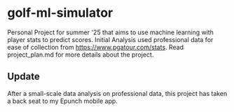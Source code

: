 # golf-ml-simulator
Personal Project for summer '25 that aims to use machine learning with player stats to predict scores.
Initial Analysis used professional data for ease of collection from https://www.pgatour.com/stats.
Read project_plan.md for more details about the project.

## Update
After a small-scale data analysis on professional data, this project has taken a back seat to my Epunch mobile app.
